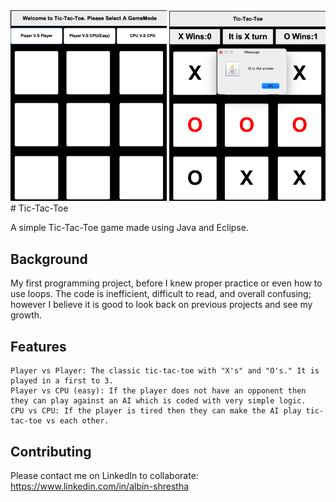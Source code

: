 <img src="https://github.com/Albisourous/tictactoe/blob/main/tictactoe.png" alt="lock" width="250"/>
<img src="https://github.com/Albisourous/tictactoe/blob/main/win.png" alt="lock" width="250"/>
# Tic-Tac-Toe

A simple Tic-Tac-Toe game made using Java and Eclipse.

## Background

My first programming project, before I knew proper practice or even how to use loops. The code is inefficient, difficult to read, and overall confusing; however I believe it is good to look back on previous projects and see my growth. 

## Features
```
Player vs Player: The classic tic-tac-toe with "X's" and "O's." It is played in a first to 3.
Player vs CPU (easy): If the player does not have an opponent then they can play against an AI which is coded with very simple logic. 
CPU vs CPU: If the player is tired then they can make the AI play tic-tac-toe vs each other. 
```


## Contributing

Please contact me on LinkedIn to collaborate: https://www.linkedin.com/in/albin-shrestha
